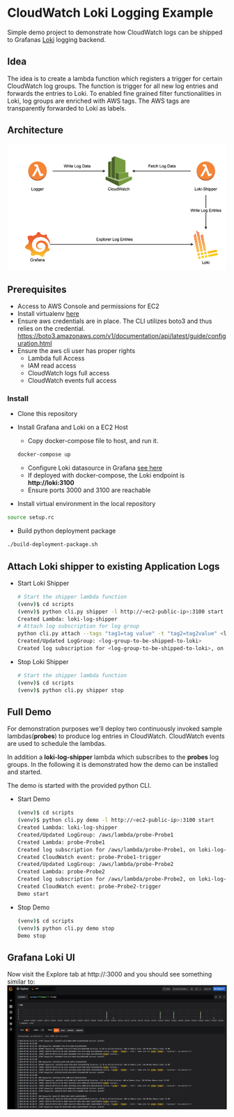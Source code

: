 # CloudWatch Loki Logging Example
Simple demo project to demonstrate how CloudWatch logs can be shipped to Grafanas [Loki](https://grafana.com/loki "Loki Homepage") logging backend.  

## Idea
The idea is to create a lambda function which registers a trigger for certain CloudWatch log groups. The function is trigger for all new log entries and forwards
the entries to Loki. To enabled fine grained filter functionalities in Loki, log groups are enriched with AWS tags. The AWS tags are transparently forwarded
to Loki as labels.

## Architecture

![Architecture](images/loki-architecture.png)

## Prerequisites  
- Access to AWS Console and permissions for EC2
- Install virtualenv  [here](https://virtualenv.pypa.io/en/stable/installation/)
- Ensure aws credentials are in place. The CLI utilizes boto3 and thus relies on the credential.
  https://boto3.amazonaws.com/v1/documentation/api/latest/guide/configuration.html
- Ensure the aws cli user has proper rights
    - Lambda full Access
    - IAM read access
    - CloudWatch logs full access
    - CloudWatch events full access
    
### Install
- Clone this repository
- Install Grafana and Loki on a EC2 Host
    - Copy docker-compose file to host, and run it.
    ```bash
    docker-compose up
    ```
    - Configure Loki datasource in Grafana [see here](https://grafana.com/docs/features/datasources/loki/)
    - If deployed with docker-compose, the Loki endpoint is **http://loki:3100**
    - Ensure ports 3000 and 3100 are reachable
    
- Install virtual environment in the local repository
````bash
source setup.rc
````  

- Build python deployment package
````bash
./build-deployment-package.sh
````

## Attach Loki shipper to existing Application Logs

- Start Loki Shipper

    ```bash
    # Start the shipper lambda function
    (venv)$ cd scripts
    (venv)$ python cli.py shipper -l http://<ec2-public-ip>:3100 start
    Created Lambda: loki-log-shipper
    # Attach log subscription for log group
    python cli.py attach --tags "tag1=tag value" -t "tag2=tag2value" <log-group-to-be-shipped-to-loki>
    Created/Updated LogGroup: <log-group-to-be-shipped-to-loki>
    Created log subscription for <log-group-to-be-shipped-to-loki>, on loki-log-shipper
    ```
 
- Stop Loki Shipper

    ```bash
    # Start the shipper lambda function
    (venv)$ cd scripts
    (venv)$ python cli.py shipper stop
    ```

## Full Demo
For demonstration purposes we'll deploy two continuously invoked sample lambdas(**probes**) to produce log entries in CloudWatch. CloudWatch events are used to 
schedule the lambdas. 

In addition a **loki-log-shipper** lambda which subscribes to the **probes** log groups.
In the following it is demonstrated how the demo can be installed and started.

The demo is started with the provided python CLI. 

- Start Demo
    ````bash
    (venv)$ cd scripts
    (venv)$ python cli.py demo -l http://<ec2-public-ip>:3100 start
    Created Lambda: loki-log-shipper
    Created/Updated LogGroup: /aws/lambda/probe-Probe1
    Created Lambda: probe-Probe1
    Created log subscription for /aws/lambda/probe-Probe1, on loki-log-shipper
    Created CloudWatch event: probe-Probe1-trigger
    Created/Updated LogGroup: /aws/lambda/probe-Probe2
    Created Lambda: probe-Probe2
    Created log subscription for /aws/lambda/probe-Probe2, on loki-log-shipper
    Created CloudWatch event: probe-Probe2-trigger
    Demo start
    ````
- Stop Demo
    ````bash
    (venv)$ cd scripts
    (venv)$ python cli.py demo stop
    Demo stop
    ````



## Grafana Loki UI
Now visit the Explore tab at http://<ec2-public-ip>:3000 and you should see something similar to:  
![Grafana](images/grafana.png)



 